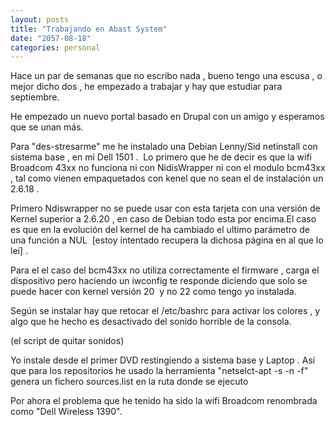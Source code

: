 ```yaml
---
layout: posts
title: "Trabajando en Abast System"
date: "2057-08-18"
categories: personal
---
```


Hace un par de semanas que no escribo nada , bueno tengo una escusa , o mejor dicho dos , he empezado a trabajar y hay que estudiar para septiembre.

He empezado un nuevo portal basado en Drupal con un amigo y esperamos que se unan más.

Para "des-stresarme" me he instalado una Debian Lenny/Sid netinstall con sistema base , en mi Dell 1501 .  Lo primero que he de decir es que la wifi Broadcom 43xx no funciona ni con NidisWrapper ni con el modulo bcm43xx , tal como vienen empaquetados con kenel que no sean el de instalación un 2.6.18 .

Primero Ndiswrapper no se puede usar con esta tarjeta con una versión de Kernel superior a 2.6.20 , en caso de Debian todo esta por encima.El caso es que en la evolución del kernel de ha cambiado el ultimo parámetro de una función a NUL  \[estoy intentado recupera la dichosa página en al que lo leí\] .

Para el el caso del bcm43xx no utiliza correctamente el firmware , carga el dispositivo pero haciendo un iwconfig te responde diciendo que solo se puede hacer con kernel versión 20  y no 22 como tengo yo instalada.

Según se instalar hay que retocar el /etc/bashrc para activar los colores , y algo que he hecho es desactivado del sonido horrible de la consola.

(el script de quitar sonidos)

Yo instale desde el primer DVD restingiendo a sistema base y Laptop . Así que para los repositorios he usado la herramienta "netselct-apt -s -n -f" genera un fichero sources.list en la ruta donde se ejecuto

Por ahora el problema que he tenido ha sido la wifi Broadcom renombrada como "Dell Wireless 1390".
